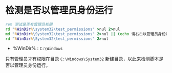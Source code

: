 # 检测是否以管理员身份运行

```bat
rem 测试是否有管理员权限
rd "%WinDir%\system32\test_permissions" >nul 2>nul
md "%WinDir%\System32\test_permissions" 2>nul || (echo 请右击以管理员身份运行！&& pause >nul && exit)
rd "%WinDir%\System32\test_permissions" 2>nul
```

* %WinDir% : `C:\Windows`

只有管理员才有权限在目录 `C:\Windows\System32` 新建目录，以此来检测脚本是否以管理员身份运行。

